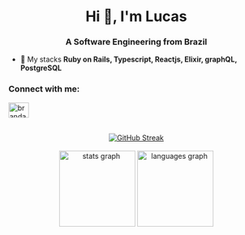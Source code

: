 <h1 align="center">Hi 👋, I'm Lucas</h1>
<h3 align="center">A Software Engineering from Brazil</h3>

- 🌱 My stacks **Ruby on Rails, Typescript, Reactjs, Elixir, graphQL, PostgreSQL**

<h3 align="left">Connect with me:</h3>
<p align="left">
<a href="https://linkedin.com/in/brandaoplaster" target="blank"><img align="center" src="https://raw.githubusercontent.com/rahuldkjain/github-profile-readme-generator/master/src/images/icons/Social/linked-in-alt.svg" alt="brandaoplaster" height="30" width="40" /></a>
</p>
<br clear="both">

<div align="center">
  <a href="https://git.io/streak-stats">
    <img src="https://streak-stats.demolab.com?user=brandaoplaster&theme=javascript" alt="GitHub Streak" />
  </a>
</div>

<br clear="both">

<div align="center">
  <img src="https://github-readme-stats.vercel.app/api?hide_title=false&hide_rank=false&show_icons=true&include_all_commits=true&count_private=true&disable_animations=false&theme=great-gatsby&locale=en&hide_border=true&username=brandaoplaster" height="150" alt="stats graph"  />
  <img src="https://github-readme-stats.vercel.app/api/top-langs?locale=en&hide_title=false&card_width=320&langs_count=5&theme=great-gatsby&hide_border=true&username=brandaoplaster" height="150" alt="languages graph"  />
</div>
